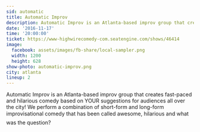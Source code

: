 ```yaml
---
sid: automatic
title: Automatic Improv
description: Automatic Improv is an Atlanta-based improv group that creates fast-paced and hilarious comedy based on YOUR suggestions for audiences all over the city! 
date: '2016-11-17'
time: '20:00:00'
ticket: https://www-highwirecomedy-com.seatengine.com/shows/46414
image:
  facebook: assets/images/fb-share/local-sampler.png
  width: 1200
  height: 628
show-photo: automatic-improv.png
city: atlanta
lineup: 2
---
```

Automatic Improv is an Atlanta-based improv group that creates fast-paced and hilarious comedy based on YOUR suggestions for audiences all over the city! We perform a combination of short-form and long-form improvisational comedy that has been called awesome, hilarious and what was the question?
